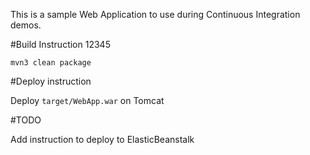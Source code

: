 This is a sample Web Application to use during Continuous Integration demos.

#Build Instruction 12345

```
mvn3 clean package
```

#Deploy instruction

Deploy ```target/WebApp.war``` on Tomcat
 
#TODO
 
Add instruction to deploy to ElasticBeanstalk
